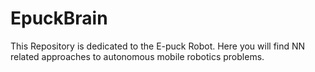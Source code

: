 # EpuckBrain
This Repository is dedicated to the E-puck Robot. Here you will find NN related approaches to autonomous mobile robotics problems.
